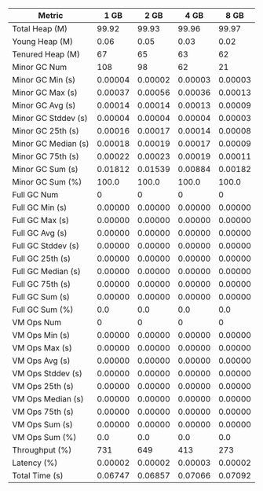 | Metric | 1 GB | 2 GB | 4 GB | 8 GB |
|------|----|----|----|----|
| Total Heap (M) | 99.92 | 99.93 | 99.96 | 99.97 |
| Young Heap (M) | 0.06 | 0.05 | 0.03 | 0.02 |
| Tenured Heap (M) | 67 | 65 | 63 | 62 |
| Minor GC Num | 108 | 98 | 62 | 21 |
| Minor GC Min (s) | 0.00004 | 0.00002 | 0.00003 | 0.00003 |
| Minor GC Max (s) | 0.00037 | 0.00056 | 0.00036 | 0.00013 |
| Minor GC Avg (s) | 0.00014 | 0.00014 | 0.00013 | 0.00009 |
| Minor GC Stddev (s) | 0.00004 | 0.00004 | 0.00004 | 0.00003 |
| Minor GC 25th (s) | 0.00016 | 0.00017 | 0.00014 | 0.00008 |
| Minor GC Median (s) | 0.00018 | 0.00019 | 0.00017 | 0.00009 |
| Minor GC 75th (s) | 0.00022 | 0.00023 | 0.00019 | 0.00011 |
| Minor GC Sum (s) | 0.01812 | 0.01539 | 0.00884 | 0.00182 |
| Minor GC Sum (%) | 100.0 | 100.0 | 100.0 | 100.0 |
| Full GC Num | 0 | 0 | 0 | 0 |
| Full GC Min (s) | 0.00000 | 0.00000 | 0.00000 | 0.00000 |
| Full GC Max (s) | 0.00000 | 0.00000 | 0.00000 | 0.00000 |
| Full GC Avg (s) | 0.00000 | 0.00000 | 0.00000 | 0.00000 |
| Full GC Stddev (s) | 0.00000 | 0.00000 | 0.00000 | 0.00000 |
| Full GC 25th (s) | 0.00000 | 0.00000 | 0.00000 | 0.00000 |
| Full GC Median (s) | 0.00000 | 0.00000 | 0.00000 | 0.00000 |
| Full GC 75th (s) | 0.00000 | 0.00000 | 0.00000 | 0.00000 |
| Full GC Sum (s) | 0.00000 | 0.00000 | 0.00000 | 0.00000 |
| Full GC Sum (%) | 0.0 | 0.0 | 0.0 | 0.0 |
| VM Ops Num | 0 | 0 | 0 | 0 |
| VM Ops Min (s) | 0.00000 | 0.00000 | 0.00000 | 0.00000 |
| VM Ops Max (s) | 0.00000 | 0.00000 | 0.00000 | 0.00000 |
| VM Ops Avg (s) | 0.00000 | 0.00000 | 0.00000 | 0.00000 |
| VM Ops Stddev (s) | 0.00000 | 0.00000 | 0.00000 | 0.00000 |
| VM Ops 25th (s) | 0.00000 | 0.00000 | 0.00000 | 0.00000 |
| VM Ops Median (s) | 0.00000 | 0.00000 | 0.00000 | 0.00000 |
| VM Ops 75th (s) | 0.00000 | 0.00000 | 0.00000 | 0.00000 |
| VM Ops Sum (s) | 0.00000 | 0.00000 | 0.00000 | 0.00000 |
| VM Ops Sum (%) | 0.0 | 0.0 | 0.0 | 0.0 |
| Throughput (%) | 731 | 649 | 413 | 273 |
| Latency (%) | 0.00002 | 0.00002 | 0.00003 | 0.00002 |
| Total Time (s) | 0.06747 | 0.06857 | 0.07066 | 0.07092 |
